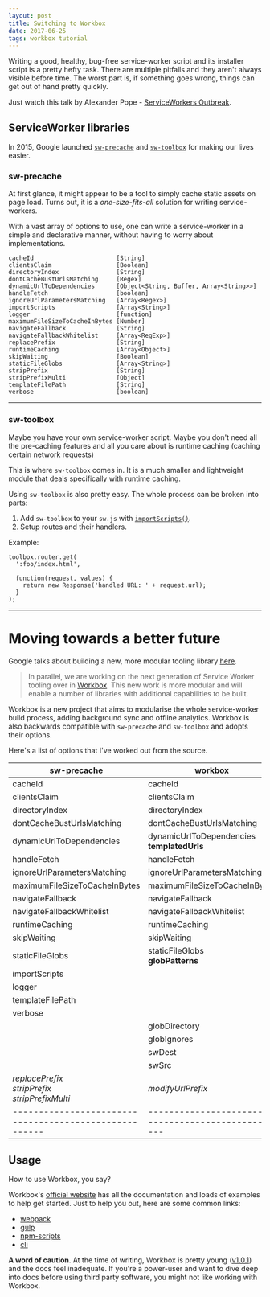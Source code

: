 ```yaml
---
layout: post
title: Switching to Workbox
date: 2017-06-25
tags: workbox tutorial
---
```


Writing a good, healthy, bug-free service-worker script and its installer script is a pretty hefty task.
There are multiple pitfalls and they aren't always visible before time.
The worst part is, if something goes wrong, things can get out of hand pretty quickly.

Just watch this talk by Alexander Pope - [ServiceWorkers Outbreak].

<!-- preview -->

## ServiceWorker libraries
In 2015, Google launched [`sw-precache`] and [`sw-toolbox`] for making our lives easier.

### sw-precache

At first glance, it might appear to be a tool to simply cache static assets on page load.
Turns out, it is a *one-size-fits-all* solution for writing service-workers.

With a vast array of options to use, one can write a service-worker in a simple and declarative manner, without having to worry about implementations.

```
cacheId                       [String]
clientsClaim                  [Boolean]
directoryIndex                [String]
dontCacheBustUrlsMatching     [Regex]
dynamicUrlToDependencies      [Object<String, Buffer, Array<String>>]
handleFetch                   [boolean]
ignoreUrlParametersMatching   [Array<Regex>]
importScripts                 [Array<String>]
logger                        [function]
maximumFileSizeToCacheInBytes [Number]
navigateFallback              [String]
navigateFallbackWhitelist     [Array<RegExp>]
replacePrefix                 [String]
runtimeCaching                [Array<Object>]
skipWaiting                   [Boolean]
staticFileGlobs               [Array<String>]
stripPrefix                   [String]
stripPrefixMulti              [Object]
templateFilePath              [String]
verbose                       [boolean]
```

---

### sw-toolbox

Maybe you have your own service-worker script.
Maybe you don't need all the pre-caching features and all you care about is runtime caching (caching certain network requests)

This is where `sw-toolbox` comes in.
It is a much smaller and lightweight module that deals specifically with runtime caching.

Using `sw-toolbox` is also pretty easy.
The whole process can be broken into parts:

1. Add `sw-toolbox` to your `sw.js` with [`importScripts()`].
2. Setup routes and their handlers.

Example:

```
toolbox.router.get(
  ':foo/index.html',

  function(request, values) {
    return new Response('handled URL: ' + request.url);
  }
);
```

---

# Moving towards a better future

Google talks about building a new, more modular tooling library [here].

> In parallel, we are working on the next generation of Service Worker tooling over in [Workbox].
> This new work is more modular and will enable a number of libraries with additional capabilities to be built.

Workbox is a new project that aims to modularise the whole service-worker build process, adding background sync and offline analytics.
Workbox is also backwards compatible with `sw-precache` and `sw-toolbox` and adopts their options.

Here's a list of options that I've worked out from the source.

| sw-precache                                            | workbox                                             |
| ------------------------------------------------------ | --------------------------------------------------- |
| cacheId                                                | cacheId                                             |
| clientsClaim                                           | clientsClaim                                        |
| directoryIndex                                         | directoryIndex                                      |
| dontCacheBustUrlsMatching                              | dontCacheBustUrlsMatching                           |
| dynamicUrlToDependencies                               | dynamicUrlToDependencies <br> **templatedUrls**     |
| handleFetch                                            | handleFetch                                         |
| ignoreUrlParametersMatching                            | ignoreUrlParametersMatching                         |
| maximumFileSizeToCacheInBytes                          | maximumFileSizeToCacheInBytes                       |
| navigateFallback                                       | navigateFallback                                    |
| navigateFallbackWhitelist                              | navigateFallbackWhitelist                           |
| runtimeCaching                                         | runtimeCaching                                      |
| skipWaiting                                            | skipWaiting                                         |
| staticFileGlobs                                        | staticFileGlobs <br> **globPatterns**               |
|importScripts                                           |                                                     |
|logger                                                  |                                                     |
|templateFilePath                                        |                                                     |
|verbose                                                 |                                                     |
|                                                        | globDirectory                                       |
|                                                        | globIgnores                                         |
|                                                        | swDest                                              |
|                                                        | swSrc                                               |
| *replacePrefix <br> stripPrefix <br> stripPrefixMulti* | *modifyUrlPrefix*                                   |
| ------------------------------------------------------ | --------------------------------------------------- |

## Usage

How to use Workbox, you say?

Workbox's [official website] has all the documentation and loads of examples to help get started.
Just to help you out, here are some common links:

* [webpack]
* [gulp]
* [npm-scripts]
* [cli]

**A word of caution**.
At the time of writing, Workbox is pretty young ([v1.0.1]) and the docs feel inadequate.
If you're a power-user and want to dive deep into docs before using third party software, you might not like working with Workbox.

[ServiceWorkers Outbreak]: https://www.youtube.com/watch?v=CPP9ew4Co0M
[`sw-precache`]: https://github.com/googlechrome/sw-precache
[`sw-toolbox`]: https://github.com/googlechrome/sw-toolbox
[`importScripts()`]: https://developer.mozilla.org/docs/Web/API/WorkerGlobalScope/importScripts
[here]: https://github.com/googlechrome/sw-precache#future-of-service-worker-tooling
[Workbox]: https://github.com/googlechrome/workbox
[official website]: https://workboxjs.org
[v1.0.1]: https://github.com/GoogleChrome/workbox/releases
[webpack]: https://workboxjs.org/get-started/webpack.html
[gulp]: https://workboxjs.org/get-started/gulp.html
[npm-scripts]: https://workboxjs.org/get-started/npm-script.html
[cli]: https://workboxjs.org/how_tos/workbox-cli.html
